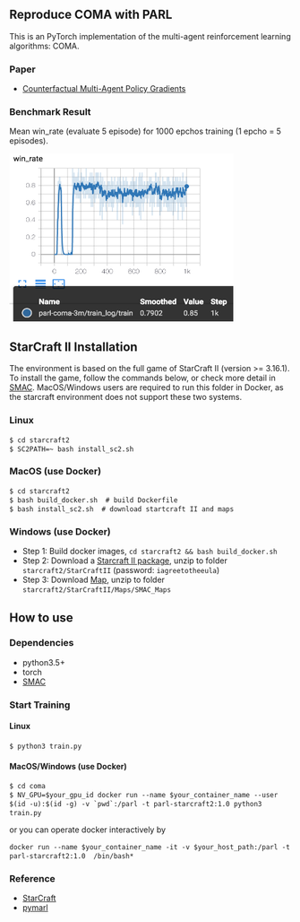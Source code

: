 <!--
 * @Author: jianzhnie
 * @Date: 2022-09-02 19:18:21
 * @LastEditors: jianzhnie
 * @LastEditTime: 2022-09-03 10:52:04
 * @Description:
 * Copyright (c) 2022 by jianzhnie@126.com, All Rights Reserved.
-->

## Reproduce COMA with PARL

This is an PyTorch implementation of the multi-agent reinforcement learning algorithms: COMA.

### Paper

- [Counterfactual Multi-Agent Policy Gradients](https://arxiv.org/abs/1705.08926)

### Benchmark Result

Mean win_rate (evaluate 5 episode) for 1000 epchos training (1 epcho = 5 episodes).

<img src=".benchmark/3m_result.png" width = "400" height = "300" alt="coma-3m"/>

## StarCraft II Installation

The environment is based on the full game of StarCraft II (version >= 3.16.1). To install the game, follow the commands below, or check more detail in [SMAC](https://github.com/oxwhirl/smac#installing-starcraft-ii). MacOS/Windows users are required to run this folder in Docker, as the starcraft environment does not support these two systems.

### Linux

```shell
$ cd starcraft2
$ SC2PATH=~ bash install_sc2.sh
```

### MacOS (use Docker)

```shell
$ cd starcraft2
$ bash build_docker.sh  # build Dockerfile
$ bash install_sc2.sh  # download startcraft II and maps
```

### Windows (use Docker)

- Step 1: Build docker images, `cd starcraft2 && bash build_docker.sh`
- Step 2: Download a [Starcraft II package](https://github.com/Blizzard/s2client-proto#linux-packages), unzip to folder `starcraft2/StarCraftII` (password: `iagreetotheeula`)
- Step 3: Download [Map](https://github.com/oxwhirl/smac/releases/download/v0.1-beta1/SMAC_Maps.zip), unzip to folder `starcraft2/StarCraftII/Maps/SMAC_Maps`

## How to use

### Dependencies

- python3.5+
- torch
- [SMAC](https://github.com/oxwhirl/smac)

### Start Training

#### Linux

```shell
$ python3 train.py
```

#### MacOS/Windows (use Docker)

```shell
$ cd coma
$ NV_GPU=$your_gpu_id docker run --name $your_container_name --user $(id -u):$(id -g) -v `pwd`:/parl -t parl-starcraft2:1.0 python3 train.py
```

or you can operate docker interactively by

```
docker run --name $your_container_name -it -v $your_host_path:/parl -t parl-starcraft2:1.0  /bin/bash*
```

### Reference

- [StarCraft](https://github.com/starry-sky6688/StarCraft)
- [pymarl](https://github.com/oxwhirl/pymarl)
